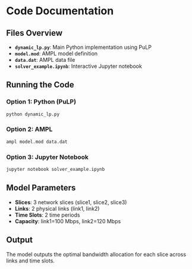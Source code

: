 # Code Documentation

## Files Overview

- **`dynamic_lp.py`**: Main Python implementation using PuLP
- **`model.mod`**: AMPL model definition
- **`data.dat`**: AMPL data file
- **`solver_example.ipynb`**: Interactive Jupyter notebook

## Running the Code

### Option 1: Python (PuLP)
```bash
python dynamic_lp.py
```

### Option 2: AMPL
```bash
ampl model.mod data.dat
```

### Option 3: Jupyter Notebook
```bash
jupyter notebook solver_example.ipynb
```

## Model Parameters

- **Slices**: 3 network slices (slice1, slice2, slice3)
- **Links**: 2 physical links (link1, link2)
- **Time Slots**: 2 time periods
- **Capacity**: link1=100 Mbps, link2=120 Mbps

## Output

The model outputs the optimal bandwidth allocation for each slice across links and time slots.
